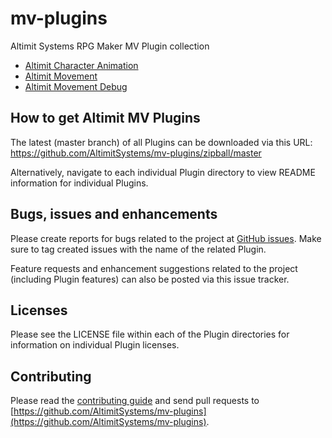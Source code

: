# mv-plugins
Altimit Systems RPG Maker MV Plugin collection

* [Altimit Character Animation](https://github.com/AltimitSystems/mv-plugins/tree/master/character-animation)
* [Altimit Movement](https://github.com/AltimitSystems/mv-plugins/tree/master/movement)
* [Altimit Movement Debug](https://github.com/AltimitSystems/mv-plugins/tree/master/movement-debug)

## How to get Altimit MV Plugins

The latest (master branch) of all Plugins can be downloaded via this URL:
https://github.com/AltimitSystems/mv-plugins/zipball/master

Alternatively, navigate to each individual Plugin directory to view README information for individual Plugins.

## Bugs, issues and enhancements

Please create reports for bugs related to the project at [GitHub issues](https://github.com/AltimitSystems/mv-plugins/issues). Make sure to tag created issues with the name of the related Plugin.

Feature requests and enhancement suggestions related to the project (including Plugin features) can also be posted via this issue tracker.

## Licenses

Please see the LICENSE file within each of the Plugin directories for information on individual Plugin licenses.

## Contributing

Please read the [contributing guide](https://github.com/AltimitSystems/mv-plugins/blob/master/CONTRIBUTING.md) and send pull requests to [https://github.com/AltimitSystems/mv-plugins](https://github.com/AltimitSystems/mv-plugins).

